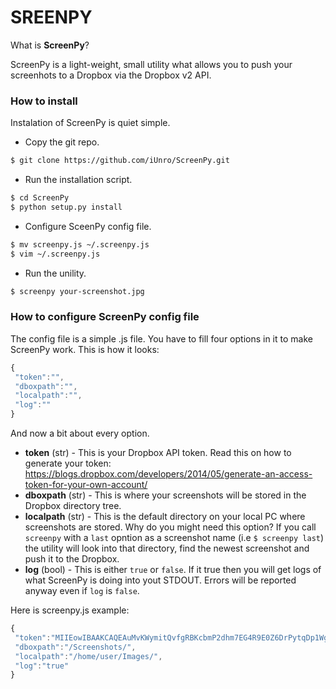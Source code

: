 # SREENPY

What is **ScreenPy**?

ScreenPy is a light-weight, small utility what allows you to push your screenhots to a Dropbox via the Dropbox v2 API.


### How to install

Instalation of ScreenPy is quiet simple.

-  Copy the git repo.
```bash
$ git clone https://github.com/iUnro/ScreenPy.git
```
-  Run the installation script.
```bash
$ cd ScreenPy
$ python setup.py install
```
- Configure SceenPy config file.
```bash
$ mv screenpy.js ~/.screenpy.js
$ vim ~/.screenpy.js
```
- Run the unility.
```bash
$ screenpy your-screenshot.jpg
```

### How to configure ScreenPy config file

The config file is a simple .js file. You have to fill four options in it to make ScreenPy work.
This is how it looks:
```js
{
 "token":"",
 "dboxpath":"",
 "localpath":"",
 "log":""
}
```
And now a bit about every option.
- **token** (str) - This is your Dropbox API token. Read this on how to generate your token:  https://blogs.dropbox.com/developers/2014/05/generate-an-access-token-for-your-own-account/
- **dboxpath** (str) - This is where your screenshots will be stored in the Dropbox directory tree.
- **localpath** (str) - This is the default directory on your local PC where screenshots are stored. Why do you might need this option? If you call `screenpy` with a `last` opntion as a screenshot name (i.e `$ screenpy last`) the utility will look into that directory, find the newest screenshot and push it to the Dropbox.
- **log** (bool) - This is either `true` or `false`. If it true then you will get logs of what ScreenPy is doing into yout STDOUT. Errors will be reported anyway even if `log` is `false`.

Here is screenpy.js example:
```js
{
 "token":"MIIEowIBAAKCAQEAuMvKWymitQvfgRBKcbmP2dhm7EG4R9E0Z6DrPytqDp1WgShM",
 "dboxpath":"/Screenshots/",
 "localpath":"/home/user/Images/",
 "log":"true"
}
```